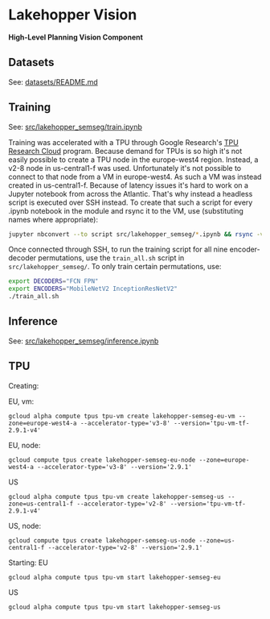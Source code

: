 # Lakehopper Vision

**High-Level Planning Vision Component**

## Datasets

See: [datasets/README.md](datasets/README.md)

## Training

See: [src/lakehopper_semseg/train.ipynb](src/lakehopper_semseg/train.ipynb)

Training was accelerated with a TPU through Google Research's [TPU Research
Cloud](https://sites.research.google/trc/) program. Because demand for TPUs is
so high it's not easily possible to create a TPU node in the europe-west4
region. Instead, a v2-8 node in us-central1-f was used. Unfortunately it's not
possible to connect to that node from a VM in europe-west4. As such a VM was
instead created in us-central1-f. Because of latency issues it's hard to work on
a Jupyter notebook from across the Atlantic. That's why instead a headless
script is executed over SSH instead. To create that such a script for every
.ipynb notebook in the module and rsync it to the VM, use (substituting names
where appropriate):

```sh
jupyter nbconvert --to script src/lakehopper_semseg/*.ipynb && rsync -vru --include-from gce-rsync-include ./ lakehopper-semseg-us:/home/pieter/vision
```

Once connected through SSH, to run the training script for all nine
encoder-decoder permutations, use the `train_all.sh`
script in `src/lakehopper_semseg/`. To only train certain permutations, use:
```sh
export DECODERS="FCN FPN"
export ENCODERS="MobileNetV2 InceptionResNetV2"
./train_all.sh
```


## Inference

See: [src/lakehopper_semseg/inference.ipynb](src/lakehopper_semseg/inference.ipynb)

## TPU

Creating:

EU, vm:
```
gcloud alpha compute tpus tpu-vm create lakehopper-semseg-eu-vm --zone=europe-west4-a --accelerator-type='v3-8' --version='tpu-vm-tf-2.9.1-v4'
```

EU, node:
```
gcloud compute tpus create lakehopper-semseg-eu-node --zone=europe-west4-a --accelerator-type='v3-8' --version='2.9.1'
```

US
```
gcloud alpha compute tpus tpu-vm create lakehopper-semseg-us --zone=us-central1-f --accelerator-type='v2-8' --version='tpu-vm-tf-2.9.1-v4'
```

US, node:
```
gcloud compute tpus create lakehopper-semseg-us-node --zone=us-central1-f --accelerator-type='v2-8' --version='2.9.1'
```


Starting:
EU
```
gcloud alpha compute tpus tpu-vm start lakehopper-semseg-eu
```

US
```
gcloud alpha compute tpus tpu-vm start lakehopper-semseg-us
```

